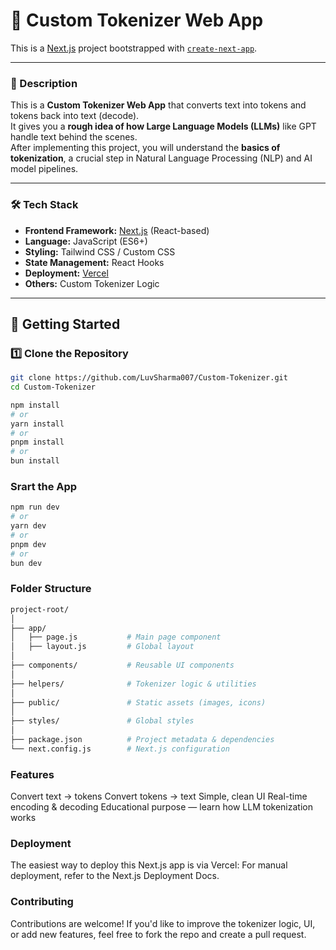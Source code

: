 # 🔡 Custom Tokenizer Web App

This is a [Next.js](https://nextjs.org) project bootstrapped with [`create-next-app`](https://github.com/vercel/next.js/tree/canary/packages/create-next-app).

---

### 📖 Description

This is a **Custom Tokenizer Web App** that converts text into tokens and tokens back into text (decode).  
It gives you a **rough idea of how Large Language Models (LLMs)** like GPT handle text behind the scenes.  
After implementing this project, you will understand the **basics of tokenization**, a crucial step in Natural Language Processing (NLP) and AI model pipelines.

---

### 🛠 Tech Stack

- **Frontend Framework:** [Next.js](https://nextjs.org/) (React-based)
- **Language:** JavaScript (ES6+)
- **Styling:** Tailwind CSS / Custom CSS
- **State Management:** React Hooks
- **Deployment:** [Vercel](https://vercel.com/)
- **Others:** Custom Tokenizer Logic

---

## 🚀 Getting Started

### 1️⃣ Clone the Repository
```bash
git clone https://github.com/LuvSharma007/Custom-Tokenizer.git
cd Custom-Tokenizer

npm install
# or
yarn install
# or
pnpm install
# or
bun install
```
### Srart the App
```bash
npm run dev
# or
yarn dev
# or
pnpm dev
# or
bun dev
```
### Folder Structure
```bash
project-root/
│
├── app/
│   ├── page.js           # Main page component
│   ├── layout.js         # Global layout
│
├── components/           # Reusable UI components
│
├── helpers/              # Tokenizer logic & utilities
│
├── public/               # Static assets (images, icons)
│
├── styles/               # Global styles
│
├── package.json          # Project metadata & dependencies
└── next.config.js        # Next.js configuration
```


### Features
Convert text → tokens
Convert tokens → text
Simple, clean UI
Real-time encoding & decoding
Educational purpose — learn how LLM tokenization works

### Deployment
The easiest way to deploy this Next.js app is via Vercel:
For manual deployment, refer to the Next.js Deployment Docs.

### Contributing
Contributions are welcome!
If you'd like to improve the tokenizer logic, UI, or add new features, feel free to fork the repo and create a pull request.
